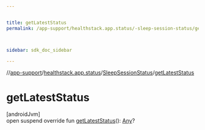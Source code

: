 ```yaml
---


title: getLatestStatus
permalink: /app-support/healthstack.app.status/-sleep-session-status/get-latest-status.html



sidebar: sdk_doc_sidebar

---
```



//[app-support](/app-support.html)/[healthstack.app.status](../index.html)/[SleepSessionStatus](index.html)/[getLatestStatus](get-latest-status.html)



# getLatestStatus



[androidJvm]\
open suspend override fun [getLatestStatus](get-latest-status.html)(): [Any](https://kotlinlang.org/api/latest/jvm/stdlib/kotlin/-any/index.html)?






